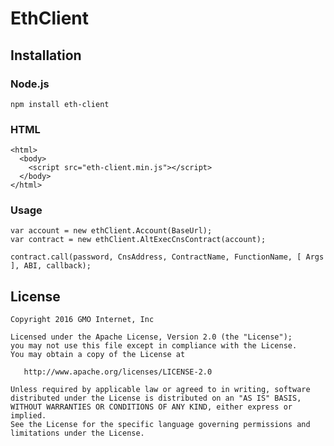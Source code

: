 # EthClient

## Installation
### Node.js
`npm install eth-client`

### HTML
    <html>
      <body>
        <script src="eth-client.min.js"></script>
      </body>
    </html>

### Usage
    var account = new ethClient.Account(BaseUrl);
    var contract = new ethClient.AltExecCnsContract(account);

    contract.call(password, CnsAddress, ContractName, FunctionName, [ Args ], ABI, callback);

## License
    Copyright 2016 GMO Internet, Inc

    Licensed under the Apache License, Version 2.0 (the "License");
    you may not use this file except in compliance with the License.
    You may obtain a copy of the License at

       http://www.apache.org/licenses/LICENSE-2.0

    Unless required by applicable law or agreed to in writing, software
    distributed under the License is distributed on an "AS IS" BASIS,
    WITHOUT WARRANTIES OR CONDITIONS OF ANY KIND, either express or implied.
    See the License for the specific language governing permissions and
    limitations under the License.
